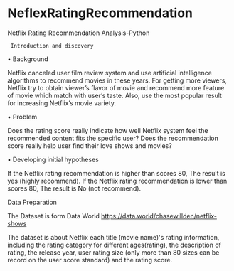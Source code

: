 # NeflexRatingRecommendation
Netflix Rating Recommendation Analysis-Python

     Introduction and discovery 

•	Background

 Netflix canceled user film review system and use artificial intelligence algorithms to recommend movies in these years. For getting more viewers, Netflix try to obtain viewer’s flavor of movie and recommend more feature of movie which match with user’s taste. Also, use the most popular result for increasing Netflix’s movie variety. 

•	Problem  

Does the rating score really indicate how well Netflix system feel the recommended content fits the specific user? Does the recommendation score really help user find their love shows and movies?

•	Developing initial hypotheses 

If the Netflix rating recommendation is higher than scores 80, The result is yes (highly recommend).
If the Netflix rating recommendation is lower than scores 80, The result is No (not recommend).


  Data Preparation 

The Dataset is form Data World  https://data.world/chasewillden/netflix-shows
 
The dataset is about Netflix each title (movie name)'s rating information, including the rating category for different ages(rating), the description of rating, the release year, user rating size (only more than 80 sizes can be record on the user score standard) and the rating score. 


